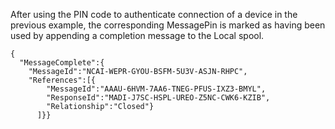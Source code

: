 
After using the PIN code to authenticate connection of a device in the previous 
example, the corresponding MessagePin is marked as having been used by appending 
a completion message to the Local spool.

~~~~
{
  "MessageComplete":{
    "MessageId":"NCAI-WEPR-GYOU-BSFM-5U3V-ASJN-RHPC",
    "References":[{
        "MessageId":"AAAU-6HVM-7AA6-TNEG-PFUS-IXZ3-BMYL",
        "ResponseId":"MADI-J7SC-HSPL-UREO-Z5NC-CWK6-KZIB",
        "Relationship":"Closed"}
      ]}}
~~~~

